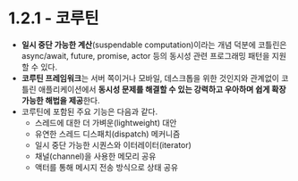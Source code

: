 # 1.2.1 - 코루틴

- **일시 중단 가능한 계산**(suspendable computation)이라는 개념 덕분에 코틀린은 async/await, future, promise, actor 등의 동시성 관련 프로그래밍 패턴을 지원할 수 있다.
- **코루틴 프레임워크**는 서버 쪽이거나 모바일, 데스크톱을 위한 것인지와 관계없이 코틀린 애플리케이션에서 **동시성 문제를 해결할 수 있는 강력하고 우아하며 쉽게 확장 가능한 해법을 제공**한다.
- 코루틴에 포함된 주요 기능은 다음과 같다.
    - 스레드에 대한 더 가벼운(lightweight) 대안
    - 유연한 스레드 디스패치(dispatch) 메커니즘
    - 일시 중단 가능한 시퀀스와 이터레이터(iterator)
    - 채널(channel)을 사용한 메모리 공유
    - 액터를 통해 메시지 전송 방식으로 상태 공유